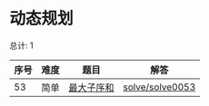 # 动态规划

<!--- table -->


总计: 1

| 序号 | 难度 | 题目                    | 解答                      |
| ---- | ---- | ------------------ | ---------------- |
| 53 | 简单 | [最大子序和](https://leetcode-cn.com/problems/maximum-subarray/) | [solve/solve0053](../solve/solve0053)|
